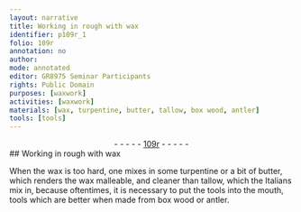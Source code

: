 ```yaml
---
layout: narrative
title: Working in rough with wax
identifier: p109r_1
folio: 109r
annotation: no
author:
mode: annotated
editor: GR8975 Seminar Participants
rights: Public Domain
purposes: [waxwork]
activities: [waxwork]
materials: [wax, turpentine, butter, tallow, box wood, antler]
tools: [tools]
---
```


 <div class="folio" align="center">- - - - - <a href="http://gallica.bnf.fr/ark:/12148/btv1b10500001g/f223.image" target="_blank">109r</a> - - - - - </div>  <span class="activity"></span> 
## Working in rough with <span class="material">wax</span>

 
When the <span class="material">wax</span> is too hard, one mixes in some <span class="material">turpentine</span> or a bit of <span class="material">butter</span>, which renders the <span class="material">wax</span> malleable, and cleaner than <span class="material">tallow</span>, which the <span class="name">Italians</span> mix in, because oftentimes, it is necessary to put the <span class="tool">tools</span> into the mouth, <span class="tool">tools</span> which are better when made from <span class="material">box wood</span> or <span class="material">antler</span>.
 